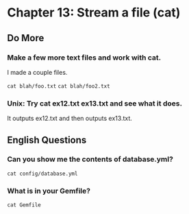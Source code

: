 
# Chapter 13: Stream a file (cat)

## Do More

### Make a few more text files and work with cat.

I made a couple files.

`cat blah/foo.txt`
`cat blah/foo2.txt`

### Unix: Try cat ex12.txt ex13.txt and see what it does.

It outputs ex12.txt and then outputs ex13.txt.

## English Questions

### Can you show me the contents of database.yml?

`cat config/database.yml`

### What is in your Gemfile?

`cat Gemfile`
